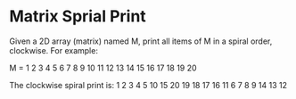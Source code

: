 # Matrix Sprial Print
Given a 2D array (matrix) named M, print all items of M in a spiral order, clockwise.
For example:

M  =  1   2   3   4   5
       6   7   8   9  10
      11  12  13  14  15
      16  17  18  19  20

The clockwise spiral print is:  1 2 3 4 5 10 15 20 19 18 17 16 11 6 7 8 9 14 13 12